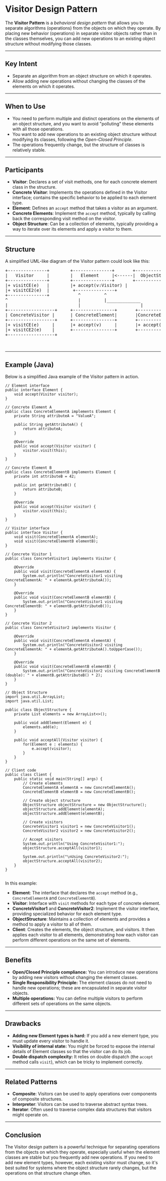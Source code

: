 <!DOCTYPE html>
<html lang="en">
<head>
  <meta charset="UTF-8">
 
</head>
<body>

  <h1>Visitor Design Pattern</h1>

  <p>
    The <strong>Visitor Pattern</strong> is a <em>behavioral design pattern</em> that allows you to separate algorithms (operations) from the objects on which they operate. 
    By placing new behavior (operations) in separate visitor objects rather than in the classes themselves, you can add new operations to an existing object structure without modifying those classes.
  </p>

  <hr>

<h2>Key Intent</h2>
  <ul>
    <li>Separate an algorithm from an object structure on which it operates.</li>
    <li>Allow adding new operations without changing the classes of the elements on which it operates.</li>
  </ul>

  <hr>

<h2>When to Use</h2>
  <ul>
    <li>
      You need to perform multiple and distinct operations on the elements of an object structure, and you want to avoid "polluting" these elements with all those operations.
    </li>
    <li>
      You want to add new operations to an existing object structure without modifying its classes, following the <em>Open-Closed Principle</em>.
    </li>
    <li>
      The operations frequently change, but the structure of classes is relatively stable.
    </li>
  </ul>

  <hr>

<h2>Participants</h2>
  <ul>
    <li>
      <strong>Visitor</strong>: Declares a set of visit methods, one for each concrete element class in the structure.
    </li>
    <li>
      <strong>Concrete Visitor</strong>: Implements the operations defined in the Visitor interface; contains the specific behavior to be applied to each element type.
    </li>
    <li>
      <strong>Element</strong>: Defines an <code>accept</code> method that takes a visitor as an argument.
    </li>
    <li>
      <strong>Concrete Elements</strong>: Implement the <code>accept</code> method, typically by calling back the corresponding visit method on the visitor.
    </li>
    <li>
      <strong>Object Structure</strong>: Can be a collection of elements, typically providing a way to iterate over its elements and apply a visitor to them.
    </li>
  </ul>

  <hr>

<h2>Structure</h2>
  <p>A simplified UML-like diagram of the Visitor pattern could look like this:</p>
  <pre>
+---------------+        +---------------+       +-----------------+
|   Visitor     |        |   Element     |<------|  ObjectStructure|
+---------------+        +---------------+       +-----------------+
|+ visitCE(e)   |        |+ accept(v:Visitor) |         
|+ visitCE2(e)  |         +---------------+             
+---------------+           ^         ^                         
^                           |         |_____________
|                           |                       |
+------------------+     +----------------+       +----------------+
| ConcreteVisitor |      | ConcreteElement|       |ConcreteElement2|
+------------------+     +----------------+       +----------------+
|+ visitCE(e)     |      |+ accept(v)     |       |+ accept(v)     |
|+ visitCE2(e)    |      +----------------+       +----------------+
+------------------+














  </pre>

  <hr>

<h2>Example (Java)</h2>
  <p>Below is a simplified Java example of the Visitor pattern in action.</p>

  <pre><code>// Element interface
public interface Element {
    void accept(Visitor visitor);
}

// Concrete Element A
public class ConcreteElementA implements Element {
    private String attributeA = "ValueA";

    public String getAttributeA() {
        return attributeA;
    }

    @Override
    public void accept(Visitor visitor) {
        visitor.visit(this);
    }
}

// Concrete Element B
public class ConcreteElementB implements Element {
    private int attributeB = 42;

    public int getAttributeB() {
        return attributeB;
    }

    @Override
    public void accept(Visitor visitor) {
        visitor.visit(this);
    }
}

// Visitor interface
public interface Visitor {
    void visit(ConcreteElementA elementA);
    void visit(ConcreteElementB elementB);
}

// Concrete Visitor 1
public class ConcreteVisitor1 implements Visitor {

    @Override
    public void visit(ConcreteElementA elementA) {
        System.out.println("ConcreteVisitor1 visiting ConcreteElementA: " + elementA.getAttributeA());
    }

    @Override
    public void visit(ConcreteElementB elementB) {
        System.out.println("ConcreteVisitor1 visiting ConcreteElementB: " + elementB.getAttributeB());
    }
}

// Concrete Visitor 2
public class ConcreteVisitor2 implements Visitor {

    @Override
    public void visit(ConcreteElementA elementA) {
        System.out.println("ConcreteVisitor2 visiting ConcreteElementA: " + elementA.getAttributeA().toUpperCase());
    }

    @Override
    public void visit(ConcreteElementB elementB) {
        System.out.println("ConcreteVisitor2 visiting ConcreteElementB (double): " + elementB.getAttributeB() * 2);
    }
}

// Object Structure
import java.util.ArrayList;
import java.util.List;

public class ObjectStructure {
    private List<Element> elements = new ArrayList<>();

    public void addElement(Element e) {
        elements.add(e);
    }

    public void acceptAll(Visitor visitor) {
        for(Element e : elements) {
            e.accept(visitor);
        }
    }
}

// Client code
public class Client {
    public static void main(String[] args) {
        // Create elements
        ConcreteElementA elementA = new ConcreteElementA();
        ConcreteElementB elementB = new ConcreteElementB();

        // Create object structure
        ObjectStructure objectStructure = new ObjectStructure();
        objectStructure.addElement(elementA);
        objectStructure.addElement(elementB);

        // Create visitors
        ConcreteVisitor1 visitor1 = new ConcreteVisitor1();
        ConcreteVisitor2 visitor2 = new ConcreteVisitor2();

        // Accept visitors
        System.out.println("Using ConcreteVisitor1:");
        objectStructure.acceptAll(visitor1);

        System.out.println("\nUsing ConcreteVisitor2:");
        objectStructure.acceptAll(visitor2);
    }
}
  </code></pre>

  <p>
    In this example:
    <ul>
      <li><strong>Element</strong>: The interface that declares the <code>accept</code> method (e.g., <code>ConcreteElementA</code> and <code>ConcreteElementB</code>).</li>
      <li><strong>Visitor</strong>: Interface with <code>visit</code> methods for each type of concrete element.</li>
      <li><strong>ConcreteVisitor1</strong> and <strong>ConcreteVisitor2</strong>: Implement the visitor interface, providing specialized behavior for each element type.</li>
      <li><strong>ObjectStructure</strong>: Maintains a collection of elements and provides a method to apply a visitor to all of them.</li>
      <li><strong>Client</strong>: Creates the elements, the object structure, and visitors. It then applies each visitor to all elements, demonstrating how each visitor can perform different operations on the same set of elements.</li>
    </ul>
  </p>

  <hr>

<h2>Benefits</h2>
  <ul>
    <li>
      <strong>Open/Closed Principle compliance:</strong> You can introduce new operations by adding new visitors without changing the element classes.
    </li>
    <li>
      <strong>Single Responsibility Principle:</strong> The element classes do not need to handle new operations; these are encapsulated in separate visitor objects.
    </li>
    <li>
      <strong>Multiple operations:</strong> You can define multiple visitors to perform different sets of operations on the same objects.
    </li>
  </ul>

  <hr>

<h2>Drawbacks</h2>
  <ul>
    <li>
      <strong>Adding new Element types is hard:</strong> If you add a new element type, you must update every visitor to handle it.
    </li>
    <li>
      <strong>Visibility of internal state:</strong> You might be forced to expose the internal details of Element classes so that the visitor can do its job.
    </li>
    <li>
      <strong>Double dispatch complexity:</strong> It relies on double dispatch (the <code>accept</code> method calls <code>visit</code>), which can be tricky to implement correctly.
    </li>
  </ul>

  <hr>

<h2>Related Patterns</h2>
  <ul>
    <li><strong>Composite</strong>: Visitors can be used to apply operations over components of composite structures.</li>
    <li><strong>Interpreter</strong>: Visitors can be used to traverse abstract syntax trees.</li>
    <li><strong>Iterator</strong>: Often used to traverse complex data structures that visitors might operate on.</li>
  </ul>

  <hr>

<h2>Conclusion</h2>
  <p>
    The Visitor design pattern is a powerful technique for separating operations from the objects on which they operate, especially useful when the element classes are stable 
    but you frequently add new operations. If you need to add new element types, however, each existing visitor must change, so it's best suited for systems where the object 
    structure rarely changes, but the operations on that structure change often.
  </p>

</body>
</html>
